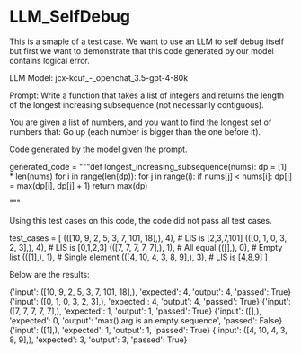 # LLM_SelfDebug
This is a smaple of a test case. We want to use an LLM to self debug itself but first we want to demonstrate that this code generated by our model contains logical error. 

LLM Model:  jcx-kcuf_-_openchat_3.5-gpt-4-80k

Prompt: Write a function that takes a list of integers and returns the length of the longest increasing subsequence (not necessarily contiguous).

You are given a list of numbers, and you want to find the longest set of numbers that: Go up (each number is bigger than the one before it).


Code generated by the model given the prompt.

generated_code = """def longest_increasing_subsequence(nums):
    dp = [1] * len(nums)
    for i in range(len(dp)):
        for j in range(i):
            if nums[j] < nums[i]:
                dp[i] = max(dp[i], dp[j] + 1)
    return max(dp)
    
"""


Using this test cases on this code, the code did not pass all test cases.

test_cases = [
    (([10, 9, 2, 5, 3, 7, 101, 18],), 4),  # LIS is [2,3,7,101]
    (([0, 1, 0, 3, 2, 3],), 4),           # LIS is [0,1,2,3]
    (([7, 7, 7, 7, 7],), 1),              # All equal
    (([],), 0),                           # Empty list
    (([1],), 1),                          # Single element
    (([4, 10, 4, 3, 8, 9],), 3),          # LIS is [4,8,9]
]

Below are the results:

{'input': ([10, 9, 2, 5, 3, 7, 101, 18],), 'expected': 4, 'output': 4, 'passed': True}
{'input': ([0, 1, 0, 3, 2, 3],), 'expected': 4, 'output': 4, 'passed': True}
{'input': ([7, 7, 7, 7, 7],), 'expected': 1, 'output': 1, 'passed': True}
{'input': ([],), 'expected': 0, 'output': 'max() arg is an empty sequence', 'passed': False}
{'input': ([1],), 'expected': 1, 'output': 1, 'passed': True}
{'input': ([4, 10, 4, 3, 8, 9],), 'expected': 3, 'output': 3, 'passed': True}


